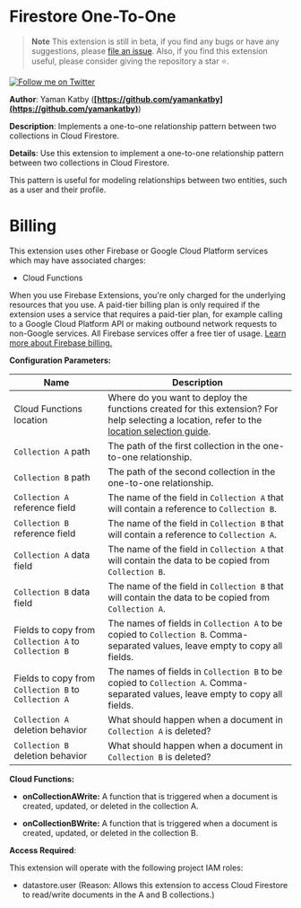 # Firestore One-To-One

> **Note** This extension is still in beta, if you find any bugs or have any suggestions, please [file an issue](https://github.com/yamankatby/firebase-extensions/issues/new). Also, if you find this extension useful, please consider giving the repository a star ⭐️.

[![Follow me on Twitter](https://img.shields.io/twitter/follow/yamankatby?style=social)](https://twitter.com/intent/follow?screen_name=yamankatby)

**Author**: Yaman Katby (**[https://github.com/yamankatby](https://github.com/yamankatby)**)

**Description**: Implements a one-to-one relationship pattern between two collections in Cloud Firestore.

**Details**: Use this extension to implement a one-to-one relationship pattern between two collections in Cloud Firestore.

This pattern is useful for modeling relationships between two entities, such as a user and their profile.

# Billing

This extension uses other Firebase or Google Cloud Platform services which may have associated charges:

- Cloud Functions

When you use Firebase Extensions, you're only charged for the underlying resources that you use. A paid-tier billing plan is only required if the extension uses a service that requires a paid-tier plan, for example calling to a Google Cloud Platform API or making outbound network requests to non-Google services. All Firebase services offer a free tier of usage. [Learn more about Firebase billing.](https://firebase.google.com/pricing)

**Configuration Parameters:**

| Name                                                 | Description                                                                                                                                                                                         |
| ---------------------------------------------------- | --------------------------------------------------------------------------------------------------------------------------------------------------------------------------------------------------- |
| Cloud Functions location                             | Where do you want to deploy the functions created for this extension? For help selecting a location, refer to the [location selection guide](https://firebase.google.com/docs/functions/locations). |
| `Collection A` path                                  | The path of the first collection in the one-to-one relationship.                                                                                                                                    |
| `Collection B` path                                  | The path of the second collection in the one-to-one relationship.                                                                                                                                   |
| `Collection A` reference field                       | The name of the field in `Collection A` that will contain a reference to `Collection B`.                                                                                                            |
| `Collection B` reference field                       | The name of the field in `Collection B` that will contain a reference to `Collection A`.                                                                                                            |
| `Collection A` data field                            | The name of the field in `Collection A` that will contain the data to be copied from `Collection B`.                                                                                                |
| `Collection B` data field                            | The name of the field in `Collection B` that will contain the data to be copied from `Collection A`.                                                                                                |
| Fields to copy from `Collection A` to `Collection B` | The names of fields in `Collection A` to be copied to `Collection B`. Comma-separated values, leave empty to copy all fields.                                                                       |
| Fields to copy from `Collection B` to `Collection A` | The names of fields in `Collection B` to be copied to `Collection A`. Comma-separated values, leave empty to copy all fields.                                                                       |
| `Collection A` deletion behavior                     | What should happen when a document in `Collection A` is deleted?                                                                                                                                    |
| `Collection B` deletion behavior                     | What should happen when a document in `Collection B` is deleted?                                                                                                                                    |

**Cloud Functions:**

- **onCollectionAWrite:** A function that is triggered when a document is created, updated, or deleted in the collection A.

- **onCollectionBWrite:** A function that is triggered when a document is created, updated, or deleted in the collection B.

**Access Required**:

This extension will operate with the following project IAM roles:

- datastore.user (Reason: Allows this extension to access Cloud Firestore to read/write documents in the A and B collections.)
